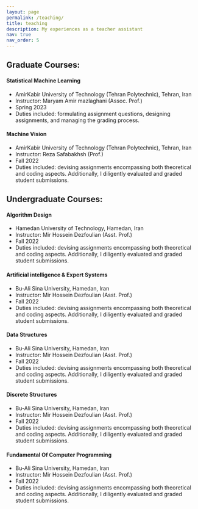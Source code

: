 ```yaml
---
layout: page
permalink: /teaching/
title: teaching
description: My experiences as a teacher assistant
nav: true
nav_order: 5
---
```


Graduate Courses:
-----------------
#### Statistical Machine Learning
- AmirKabir University of Technology (Tehran Polytechnic), Tehran, Iran
- Instructor: Maryam Amir mazlaghani (Assoc. Prof.)
- Spring 2023
- Duties included: formulating assignment questions, designing assignments, and managing the grading process.


#### Machine Vision
- AmirKabir University of Technology (Tehran Polytechnic), Tehran, Iran
- Instructor: Reza Safabakhsh (Prof.)
- Fall 2022
- Duties included: devising assignments encompassing both theoretical and coding aspects. Additionally, I diligently evaluated and graded student submissions.

Undergraduate Courses:
---------------------
#### Algorithm Design
- Hamedan University of Technology, Hamedan, Iran
- Instructor: Mir Hossein Dezfoulian (Asst. Prof.)
- Fall 2022
- Duties included: devising assignments encompassing both theoretical and coding aspects. Additionally, I diligently evaluated and graded student submissions.

#### Artificial intelligence & Expert Systems
- Bu-Ali Sina University, Hamedan, Iran
- Instructor: Mir Hossein Dezfoulian (Asst. Prof.)
- Fall 2022
- Duties included: devising assignments encompassing both theoretical and coding aspects. Additionally, I diligently evaluated and graded student submissions.

#### Data Structures
- Bu-Ali Sina University, Hamedan, Iran
- Instructor: Mir Hossein Dezfoulian (Asst. Prof.)
- Fall 2022
- Duties included: devising assignments encompassing both theoretical and coding aspects. Additionally, I diligently evaluated and graded student submissions.

#### Discrete Structures
- Bu-Ali Sina University, Hamedan, Iran
- Instructor: Mir Hossein Dezfoulian (Asst. Prof.)
- Fall 2022
- Duties included: devising assignments encompassing both theoretical and coding aspects. Additionally, I diligently evaluated and graded student submissions.

#### Fundamental Of Computer Programming
- Bu-Ali Sina University, Hamedan, Iran
- Instructor: Mir Hossein Dezfoulian (Asst. Prof.)
- Fall 2022
- Duties included: devising assignments encompassing both theoretical and coding aspects. Additionally, I diligently evaluated and graded student submissions.

